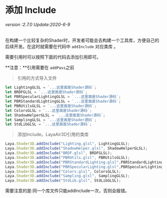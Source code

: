 # 添加 Include

###### *version :2.7.0   Update:2020-6-9*

在构建一个比较复杂的Shader时，开发者可能会去构建一个工具库，方便自己的后续开发。在这时就需要在代码中 `addInclude` 对应类库 。

需要引用时可以按照下面的代码去添加引用即可。

**注意：**引用需要在 `addPass`之前

> 引用的方式导入文件

```typescript
let LightingGLSL = `...这里面是Shader源码`;
let BRDFGLSL = `...这里面是Shader源码`;
let PBRSpecularLightingGLSL = `...这里面是Shader源码`;
let PBRStandardLightingGLSL = `...这里面是Shader源码`;
let PBRUtilsGLSL = `...这里面是Shader源码`;
let ColorsGLSL = `...这里面是Shader源码`;
let ShadowHelperGLSL = `...这里面是Shader源码`;
let SamplingGLSL = `...这里面是Shader源码`;
let StdLibGLSL = `...这里面是Shader源码`;
```

> 添加Include。LayaAir3D引用的类库

```typescript
Laya.Shader3D.addInclude("Lighting.glsl", LightingGLSL);
Laya.Shader3D.addInclude("ShadowHelper.glsl", ShadowHelperGLSL);
Laya.Shader3D.addInclude("BRDF.glsl", BRDFGLSL);
Laya.Shader3D.addInclude("PBRUtils.glsl", PBRUtilsGLSL);
Laya.Shader3D.addInclude("PBRStandardLighting.glsl",PBRStandardLightingGLSL);
Laya.Shader3D.addInclude("PBRSpecularLighting.glsl",PBRSpecularLightingGLSL);
Laya.Shader3D.addInclude("Colors.glsl", ColorsGLSL);
Laya.Shader3D.addInclude("Sampling.glsl", SamplingGLSL);
Laya.Shader3D.addInclude("StdLib.glsl", StdLibGLSL);
```

需要注意的是:同一个库文件只能addInclude一次，否则会报错。